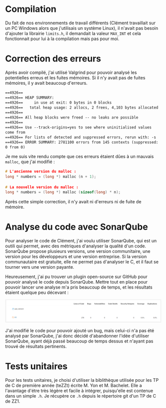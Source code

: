 # Compilation

Du fait de nos environnements de travail différents (Clément travaillait sur un PC Windows alors que j'utilisais un système Linux), il n'avait pas besoin d'ajouter la librairie `limits.h`, il demandait la valeur `MAX_INT` et cela fonctionnait pour lui à la compilation mais pas pour moi.

# Correction des erreurs

Après avoir compilé, j'ai utilisé Valgrind pour pouvoir analysé les potentielles erreus et les fuites mémoires. Si il n'y avait pas de fuites mémoires, il y avait beaucoup d'erreurs.

```
==4926== 
==4926== HEAP SUMMARY:
==4926==     in use at exit: 0 bytes in 0 blocks
==4926==   total heap usage: 2 allocs, 2 frees, 4,103 bytes allocated
==4926== 
==4926== All heap blocks were freed -- no leaks are possible
==4926== 
==4926== Use --track-origins=yes to see where uninitialised values come from
==4926== For lists of detected and suppressed errors, rerun with: -s
==4926== ERROR SUMMARY: 2781100 errors from 145 contexts (suppressed: 0 from 0)
```

Je me suis vite rendu compte que ces erreurs étaient dûes à un mauvais `malloc`, que j'ai modifié :

``` C
# L'ancienne version du malloc :
long * numbers = (long *) malloc (n + 1);

# La nouvelle version du malloc :
long * numbers = (long *) malloc (sizeof(long) * n);
```

Après cette simple correction, il n'y avait ni d'erreurs ni de fuite de mémoire.

# Analyse du code avec SonarQube

Pour analyser le code de Clément, j'ai voulu utiliser SonarQube, qui est un outili qui permet, avec des métriques d'analyser la qualité d'un code. SonarQube propose plusieurs versions, une version communitaire, une version pour les développeurs et une version entreprise. Si la version communautaire est gratuite, elle ne permet pas d'analyser le C, et il faut se tourner vers une version payante. 

Heureusement, j'ai pu trouver un plugin open-source sur GitHub pour pouvoir analysé le code depuis SonarQube. Mettre tout en place pour pouvoir lancer une analyse m'a pris beaucoup de temps, et les résultats étaient quelque peu décevant :

![](images/sonarqube1.png)

J'ai modifié le code pour pouvoir ajouté un bug, mais celui-ci n'a pas été analysé par SonarQube, j'ai donc décidé d'abandonner l'idée d'utiliser SonarQube, ayant déjà passé beaucoup de temps dessus et n'ayant pas trouvé de résultats pertinents.

# Tests unitaires

Pour les tests unitaires, je choisi d'utiliser la biblithèque utilisée pour les TP de C de première année (teZZt) écrite M. Yon et M. Bachelet. Elle a l'avantage d'étre très légère et facile à intégrer, puisqu'elle est contenue dans un simple `.h`. Je récupère ce `.h` depuis le répertoire git d'un TP de C de ZZ1.

